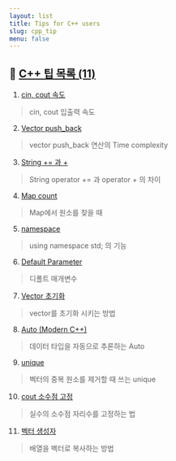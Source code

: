 ```yaml
---
layout: list
title: Tips for C++ users
slug: cpp_tip
menu: false
---
```



## 🚩 [C++ 팁 목록 (11)](../_featured_categories/cpp_tip.md)

1. [cin, cout 속도](../tips/cpp_tip/_posts/2020-06-30-cin-속도.md)
> cin, cout 입출력 속도

2. [Vector push_back](../tips/cpp_tip/_posts/2020-06-30-Vector-push_back.md)
>vector push_back 연산의 Time complexity 

3. [String += 과 +](../tips/cpp_tip/_posts/2020-06-30-String-+=-과-+.md)
> String operator += 과 operator + 의 차이
 
4. [Map count](../tips/cpp_tip/_posts/2020-06-30-Map-Count.md)
> Map에서 원소를 찾을 때

5. [namespace](../tips/cpp_tip/_posts/2020-06-30-Namespace.md)
> using namespace std; 의 기능

6. [Default Parameter](../tips/cpp_tip/_posts/2020-06-30-Default-Parameter.md)
> 디폴트 매개변수
 
7. [Vector 초기화](../tips/cpp_tip/_posts/2020-06-30-Vector-초기화.md)
> vector를 초기화 시키는 방법

8. [Auto (Modern C++)](../tips/cpp_tip/_posts/2020-06-30-Auto.md)
> 데이터 타입을 자동으로 추론하는 Auto

9. [unique](../tips/cpp_tip/_posts/2020-08-15-unique.md)
> 벡터의 중복 원소를 제거할 때 쓰는 unique

10. [cout 소수점 고정](../tips/cpp_tip/_posts/2020-08-24-cout-소수점-고정.md)
> 실수의 소수점 자리수를 고정하는 법

11. [벡터 생성자](../tips/cpp_tip/_posts/2020-08-24-벡터-생성자.md)
> 배열을 벡터로 복사하는 방법